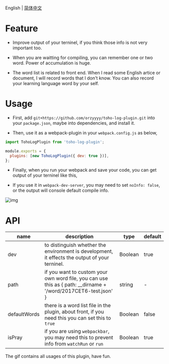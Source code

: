 English | [简体中文](./README-zh_CN.md)

# Feature

- Improve output of your terninel, if you think those info is not very important too.

- When you are waitting for compiling, you can remember one or two word. Power of accumulation is huge.

- The word list is related to front end. When I read some English artice or document, I will record words that I don't know. You can also record your learning language word by your self.

# Usage

- First, add `git+https://github.com/orzyyyy/toho-log-plugin.git` into your `package.json`, maybe into dependencies, and install it.

- Then, use it as a webpack-plugin in your `webpack.config.js` as below,

```javascript
import TohoLogPlugin from 'toho-log-plugin';

module.exports = {
  plugins: [new TohoLogPlugin({ dev: true })],
};
```

- Finally, when you run your webpack and save your code, you can get output of your terninel like this,

- If you use it in `webpack-dev-server`, you may need to set `noInfo: false`, or the output will console default compile info.

![img](screenshot.gif)

# API

| name         | description                                                                                                      | type    | default |
| ------------ | ---------------------------------------------------------------------------------------------------------------- | ------- | ------- |
| dev          | to distinguish whether the environment is development, it effects the output of your terninel.                   | Boolean | true    |
| path         | if you want to custom your own word file, you can use this as { path: \_\_dirname + '/word/2017CET6-test.json' } | string  | -       |
| defaultWords | there is a word list file in the plugin, about front, if you need this you can set this to `true`                | Boolean | false   |
| isPray       | if you are using `webpackbar`, you may need this to prevent info from `watchRun` or `run`                        | Boolean | true    |

The gif contains all usages of this plugin, have fun.
